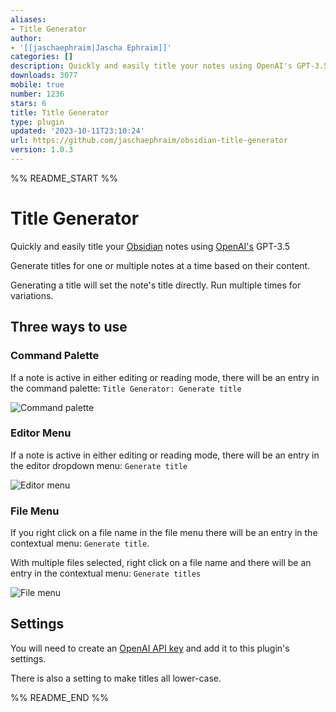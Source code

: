 ```yaml
---
aliases:
- Title Generator
author:
- '[[jaschaephraim|Jascha Ephraim]]'
categories: []
description: Quickly and easily title your notes using OpenAI's GPT-3.5
downloads: 3077
mobile: true
number: 1236
stars: 6
title: Title Generator
type: plugin
updated: '2023-10-11T23:10:24'
url: https://github.com/jaschaephraim/obsidian-title-generator
version: 1.0.3
---
```


%% README_START %%

# Title Generator

Quickly and easily title your [Obsidian](https://obsidian.md) notes using [OpenAI's](https://openai.com/) GPT-3.5

Generate titles for one or multiple notes at a time based on their content.

Generating a title will set the note's title directly. Run multiple times for variations.

## Three ways to use

### Command Palette

If a note is active in either editing or reading mode, there will be an entry in the command palette: `Title Generator: Generate title`

![Command palette](https://raw.githubusercontent.com/jaschaephraim/obsidian-title-generator/HEAD/img/command-palette.png)

### Editor Menu

If a note is active in either editing or reading mode, there will be an entry in the editor dropdown menu: `Generate title`

![Editor menu](https://raw.githubusercontent.com/jaschaephraim/obsidian-title-generator/HEAD/img/editor-menu.png)

### File Menu

If you right click on a file name in the file menu there will be an entry in the contextual menu: `Generate title`.

With multiple files selected, right click on a file name and there will be an entry in the contextual menu: `Generate titles`

![File menu](https://raw.githubusercontent.com/jaschaephraim/obsidian-title-generator/HEAD/img/file-menu.png)

## Settings

You will need to create an [OpenAI API key](https://openai.com/product) and add it to this plugin's settings.

There is also a setting to make titles all lower-case.

%% README_END %%